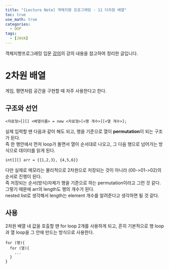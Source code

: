 ```yaml
---
title: "[Lecture Note] 객체지향 프로그래밍 - 11 다차원 배열"
toc: true
use_math: true
categories:
  - OOP
tags:
  - [JAVA]
---
```


객체지향프로그래밍 입문 [강의](https://www.inflearn.com/course/%EC%9E%90%EB%B0%94-%ED%94%84%EB%A1%9C%EA%B7%B8%EB%9E%98%EB%B0%8D-%EC%9E%85%EB%AC%B8/dashboard)의 강의 내용을 참고하여 정리한 글입니다.


# 2차원 배열

게임, 평면처럼 공간을 구현할 때 자주 사용한다고 한다.

## 구조와 선언

```
<자료형>[][] <배열이름> = new <자료형>[<행 개수>][<열 개수>];
```

실제 입력할 땐 다음과 같이 해도 되고, 행을 기준으로 열이 **permutation**이 되는 구조가 된다.<br>
즉 한 행안에서 먼저 loop가 돌면서 열이 순서대로 나오고, 그 다음 행으로 넘어가는 방식으로 데이터를 읽게 된다.
```
int[][] arr = {{1,2,3}, {4,5,6}}
```

다만 실제로 메모리는 물리적으로 2차원으로 저장되는 것이 아니라 (00->01->02)의 순서로 진행이 된다.<br>
즉 저장되는 순서(방식)자체가 행을 기준으로 하는 permutation이라고 그런 것 같다.<br>
그렇기 때문에 arr의 length도 행의 개수가 된다. <br>
nested list로 생각해서 length는 element 개수를 알려준다고 생각하면 될 것 같다.

## 사용

2차원 배열 내 값을 호출할 땐 for loop 2개를 사용하게 되고, 흔히 기본적으로 행 loop과 열 loop을 그 안에 만드는 방식으로 사용한다.

```
for (행){
  for (열){
    ...
  }
}
```





